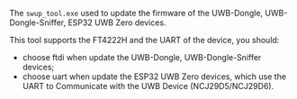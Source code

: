 The `swup_tool.exe` used to update the firmware of the UWB-Dongle, UWB-Dongle-Sniffer, ESP32 UWB Zero devices.

This tool supports the FT4222H and the UART of the device, you should:

- choose ftdi when update the UWB-Dongle, UWB-Dongle-Sniffer devices;
- choose uart when update the ESP32 UWB Zero devices, which use the UART to Communicate with the UWB Device (NCJ29D5/NCJ29D6).